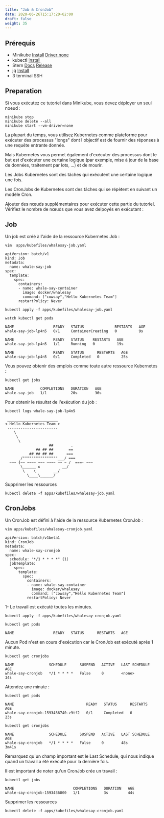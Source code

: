 ```yaml
---
title: "Job & CronJob"
date: 2020-06-26T15:17:20+02:00
draft: false
weight: 35
---
```


## Prérequis

- Minikube [Install](https://kubernetes.io/fr/docs/tasks/tools/install-minikube/#installez-minikube-par-t%C3%A9l%C3%A9chargement-direct)  [Driver none](https://kubernetes.io/docs/setup/learning-environment/minikube/#specifying-the-vm-driver)
- kubectl [Install](https://kubernetes.io/fr/docs/tasks/tools/install-kubectl/)
- Stern [Docs](https://kubernetes.io/blog/2016/10/tail-kubernetes-with-stern/) [Release](https://github.com/wercker/stern/releases)
- jq [Install](https://stedolan.github.io/jq/download/)
- 3 terminal SSH


## Preparation

Si vous exécutez ce tutoriel dans Minikube, vous devez déployer un seul noeud :

```
minikube stop
minikube delete --all
minikube start --vm-driver=none
```



La plupart du temps, vous utilisez Kubernetes comme plateforme pour exécuter des processus "longs" dont l'objectif est de fournir des réponses à une requête entrante donnée.

Mais Kubernetes vous permet également d'exécuter des processus dont le but est d'exécuter une certaine logique (par exemple, mise à jour de la base de données, traitement par lots, ...) et de mourir.

Les Jobs Kubernetes sont des tâches qui exécutent une certaine logique une fois.

Les CronJobs de Kubernetes sont des tâches qui se répètent en suivant un modèle Cron.

Ajouter des nœuds supplémentaires pour exécuter cette partie du tutoriel. Vérifiez le nombre de nœuds que vous avez delpoyés en exécutant :

## Job

Un job est créé à l'aide de la ressource Kubernetes Job :

```
vim  apps/kubefiles/whalesay-job.yaml
```

```
apiVersion: batch/v1
kind: Job
metadata:
  name: whale-say-job
spec:  
  template:
    spec:
      containers:
      - name: whale-say-container
        image: docker/whalesay
        command: ["cowsay","Hello Kubernetes Team"]
      restartPolicy: Never
```

```
kubectl apply -f apps/kubefiles/whalesay-job.yaml

watch kubectl get pods
```

```
NAME                  READY   STATUS              RESTARTS   AGE
whale-say-job-lp4n5   0/1     ContainerCreating   0          9s

NAME                  READY   STATUS    RESTARTS   AGE
whale-say-job-lp4n5   1/1     Running   0          19s

NAME                  READY   STATUS      RESTARTS   AGE
whale-say-job-lp4n5   0/1     Completed   0          25s
```

Vous pouvez obtenir des emplois comme toute autre ressource Kubernetes :

```
kubectl get jobs
```

```
NAME            COMPLETIONS   DURATION   AGE
whale-say-job   1/1           20s        36s
```

Pour obtenir le résultat de l'exécution du job :

```
kubectl logs whale-say-job-lp4n5
```

```
 _______________________
< Hello Kubernetes Team >
 -----------------------
    \
     \
      \
                    ##        .
              ## ## ##       ==
           ## ## ## ##      ===
       /""""""""""""""""___/ ===
  ~~~ {~~ ~~~~ ~~~ ~~~~ ~~ ~ /  ===- ~~~
       \______ o          __/
        \    \        __/
          \____\______/
```

Supprimer les ressources

```
kubectl delete -f apps/kubefiles/whalesay-job.yaml
```

## CronJobs

Un CronJob est défini à l'aide de la ressource Kubernetes CronJob :

```
vim apps/kubefiles/whalesay-cronjob.yaml
```


```
apiVersion: batch/v1beta1
kind: CronJob
metadata:
  name: whale-say-cronjob
spec:
  schedule: "*/1 * * * *" (1)
  jobTemplate:
    spec:
      template:
        spec:
          containers:
          - name: whale-say-container
            image: docker/whalesay
            command: ["cowsay","Hello Kubernetes Team"]
          restartPolicy: Never
```

1- Le travail est exécuté toutes les minutes.


```
kubectl apply -f apps/kubefiles/whalesay-cronjob.yaml

kubectl get pods
```

```
NAME                  READY   STATUS      RESTARTS   AGE
```

Aucun Pod n'est en cours d'exécution car le CronJob est exécuté après 1 minute.

```
kubectl get cronjobs
```

```
NAME                SCHEDULE      SUSPEND   ACTIVE   LAST SCHEDULE   AGE
whale-say-cronjob   */1 * * * *   False     0        <none>          34s
```

Attendez une minute :

```
kubectl get pods
```

```
NAME                                 READY   STATUS      RESTARTS   AGE
whale-say-cronjob-1593436740-z9tf2   0/1     Completed   0          23s
```

```
kubectl get cronjobs
```

```
NAME                SCHEDULE      SUSPEND   ACTIVE   LAST SCHEDULE   AGE
whale-say-cronjob   */1 * * * *   False     0        48s             3m41s
```

Remarquez qu'un champ important est le Last Schedule, qui nous indique quand un travail a été exécuté pour la dernière fois.

Il est important de noter qu'un CronJob crée un travail :


```
kubectl get jobs
```

```
NAME                           COMPLETIONS   DURATION   AGE
whale-say-cronjob-1593436800   1/1           3s         44s
```

Supprimer les ressources

```
kubectl delete -f apps/kubefiles/whalesay-cronjob.yaml
```
